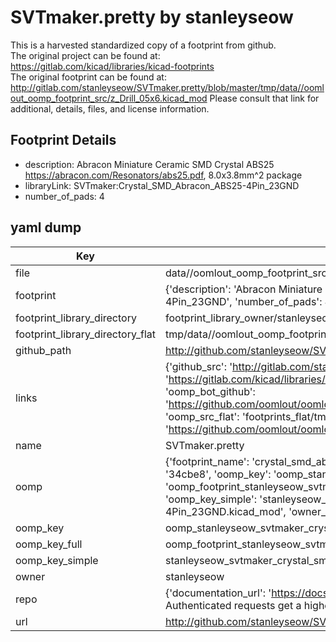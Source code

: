 # SVTmaker.pretty by stanleyseow  
This is a harvested standardized copy of a footprint from github.  
The original project can be found at:  
https://gitlab.com/kicad/libraries/kicad-footprints  
The original footprint can be found at:
http://gitlab.com/stanleyseow/SVTmaker.pretty/blob/master/tmp/data//oomlout_oomp_footprint_src/z_Drill_05x6.kicad_mod
Please consult that link for additional, details, files, and license information.  
## Footprint Details
* description: Abracon Miniature Ceramic SMD Crystal ABS25 https://abracon.com/Resonators/abs25.pdf, 8.0x3.8mm^2 package  
* libraryLink: SVTmaker:Crystal_SMD_Abracon_ABS25-4Pin_23GND  
* number_of_pads: 4  
## yaml dump  
| Key | Value |  
| --- | --- |  
| file | data//oomlout_oomp_footprint_src/SVTmaker.pretty/Crystal_SMD_Abracon_ABS25-4Pin_23GND.kicad_mod |  
| footprint | {'description': 'Abracon Miniature Ceramic SMD Crystal ABS25 https://abracon.com/Resonators/abs25.pdf, 8.0x3.8mm^2 package', 'libraryLink': 'SVTmaker:Crystal_SMD_Abracon_ABS25-4Pin_23GND', 'number_of_pads': 4} |  
| footprint_library_directory | footprint_library_owner/stanleyseow_SVTmaker.pretty |  
| footprint_library_directory_flat | tmp/data//oomlout_oomp_footprint_src/footprints_flat/stanleyseow_svtmaker_crystal_smd_abracon_abs25_4pin_23gnd/working |  
| github_path | http://github.com/stanleyseow/SVTmaker.pretty/blob/master/tmp/data//oomlout_oomp_footprint_src/Crystal_SMD_Abracon_ABS25-4Pin_23GND.kicad_mod |  
| links | {'github_src': 'http://gitlab.com/stanleyseow/SVTmaker.pretty/blob/master/tmp/data//oomlout_oomp_footprint_src/z_Drill_05x6.kicad_mod', 'github_src_repo': 'https://gitlab.com/kicad/libraries/kicad-footprints', 'oomp_bot': 'tmp/data//oomlout_oomp_footprint_src/footprints/stanleyseow_svtmaker_crystal_smd_abracon_abs25_4pin_23gnd/working', 'oomp_bot_github': 'https://github.com/oomlout/oomlout_oomp_footprint_bot/tree/main/tmp/data//oomlout_oomp_footprint_src/footprints/stanleyseow_svtmaker_crystal_smd_abracon_abs25_4pin_23gnd/working', 'oomp_src_flat': 'footprints_flat/tmp/data//oomlout_oomp_footprint_src/footprints_flat/stanleyseow_svtmaker_crystal_smd_abracon_abs25_4pin_23gnd/working', 'oomp_src_flat_github': 'https://github.com/oomlout/oomlout_oomp_footprint_src/tree/main/tmp/data//oomlout_oomp_footprint_src/footprints_flat/stanleyseow_svtmaker_crystal_smd_abracon_abs25_4pin_23gnd/working'} |  
| name | SVTmaker.pretty |  
| oomp | {'footprint_name': 'crystal_smd_abracon_abs25_4pin_23gnd', 'library_name': 'svtmaker', 'md5': '34cbe8427867abf404c235a65201cc38', 'md5_10': '34cbe84278', 'md5_5': '34cbe', 'md5_6': '34cbe8', 'oomp_key': 'oomp_stanleyseow_svtmaker_crystal_smd_abracon_abs25_4pin_23gnd', 'oomp_key_extra': 'oomp_footprint_stanleyseow_svtmaker_crystal_smd_abracon_abs25_4pin_23gnd', 'oomp_key_full': 'oomp_footprint_stanleyseow_svtmaker_crystal_smd_abracon_abs25_4pin_23gnd_34cbe8', 'oomp_key_simple': 'stanleyseow_svtmaker_crystal_smd_abracon_abs25_4pin_23gnd', 'original_filename': 'data//oomlout_oomp_footprint_src/SVTmaker.pretty/Crystal_SMD_Abracon_ABS25-4Pin_23GND.kicad_mod', 'owner_name': 'stanleyseow'} |  
| oomp_key | oomp_stanleyseow_svtmaker_crystal_smd_abracon_abs25_4pin_23gnd |  
| oomp_key_full | oomp_footprint_stanleyseow_svtmaker_crystal_smd_abracon_abs25_4pin_23gnd |  
| oomp_key_simple | stanleyseow_svtmaker_crystal_smd_abracon_abs25_4pin_23gnd |  
| owner | stanleyseow |  
| repo | {'documentation_url': 'https://docs.github.com/rest/overview/resources-in-the-rest-api#rate-limiting', 'message': "API rate limit exceeded for 84.66.142.224. (But here's the good news: Authenticated requests get a higher rate limit. Check out the documentation for more details.)"} |  
| url | http://github.com/stanleyseow/SVTmaker.pretty |  

